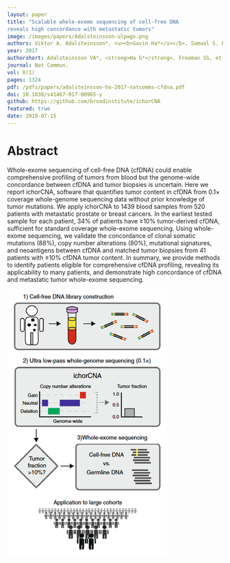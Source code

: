 ```yaml
---
layout: paper
title: "Scalable whole-exome sequencing of cell-free DNA
reveals high concordance with metastatic tumors"
image: /images/papers/Adalsteinsson-ulpwgs.png
authors: Viktor A. Adalsteinsson*, <u><b>Gavin Ha*</u></b>, Samuel S. Freeman*, Atish D. Choudhury, Daniel G. Stover, Heather A. Parsons, Gregory Gydush, Sarah C. Reed, Denisse Rotem, Justin Rhoades, Denis Loginov, Dimitri Livitz, Daniel Rosebrock, Ignaty Leshchiner, Jaegil Kim, Chip Stewart, Mara Rosenberg, Joshua M. Francis, Cheng-Zhong Zhang, Ofir Cohen, Coyin Oh, Huiming Ding, Paz Polak, Max Lloyd, Sairah Mahmud, Karla Helvie, Margaret S. Merrill, Rebecca A. Santiago, Edward P. O’Connor, Seong H. Jeong, Rachel Leeson, Rachel M. Barry, Joseph F. Kramkowski, Zhenwei Zhang, Laura Polacek, Jens Lohr, Molly Schleicher, Emily Lipscomb, Andrea Saltzman, Nelly M. Oliver, Lori Marini, Adrienne G. Waks, Lauren C. Harshman, Sara M. Tolaney, Eliezer M. Van Allen, Eric P. Winer, Nancy U. Lin, Mari Nakabayashi, Mary-Ellen Taplin, Cory M. Johannessen, Levi A. Garraway, Todd R. Golub, Jesse S. Boehm, Nikhil Wagle, Gad Getz, J. Christopher Love, Matthew Meyerson.
year: 2017
authorshort: Adalsteinsson VA*, <strong>Ha G*</strong>, Freeman SS, et al.
journal: Nat Commun.
vol: 8(1)
pages: 1324
pdf: /pdfs/papers/adalsteinsson-ha-2017-natcomms-cfdna.pdf
doi: 10.1038/s41467-017-00965-y
github: https://github.com/broadinstitute/ichorCNA
featured: true
date: 2018-07-15
---
```


# Abstract

Whole-exome sequencing of cell-free DNA (cfDNA) could enable comprehensive profiling of
tumors from blood but the genome-wide concordance between cfDNA and tumor biopsies is
uncertain. Here we report ichorCNA, software that quantifies tumor content in cfDNA from
0.1× coverage whole-genome sequencing data without prior knowledge of tumor mutations.
We apply ichorCNA to 1439 blood samples from 520 patients with metastatic prostate or
breast cancers. In the earliest tested sample for each patient, 34% of patients have ≥10%
tumor-derived cfDNA, sufficient for standard coverage whole-exome sequencing. Using
whole-exome sequencing, we validate the concordance of clonal somatic mutations (88%),
copy number alterations (80%), mutational signatures, and neoantigens between cfDNA and
matched tumor biopsies from 41 patients with ≥10% cfDNA tumor content. In summary, we
provide methods to identify patients eligible for comprehensive cfDNA profiling, revealing its
applicability to many patients, and demonstrate high concordance of cfDNA and metastatic
tumor whole-exome sequencing.

![Adalsteinsson V, Ha G, Freeman S, et al. (2017) Nat Commun.](/images/papers/Adalsteinsson-workflow.png)

